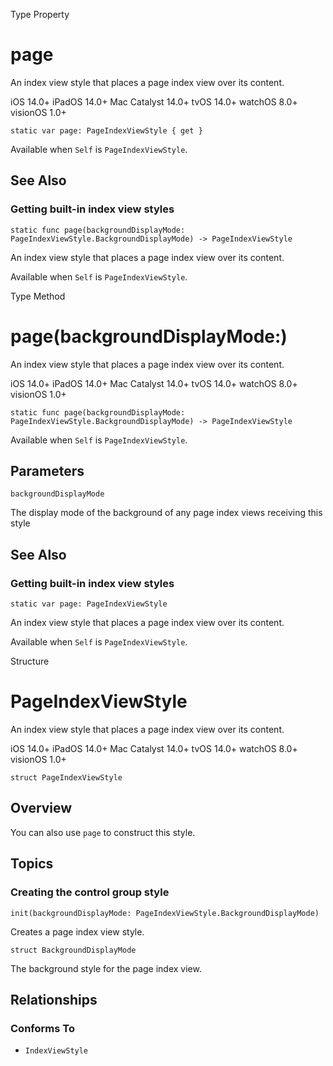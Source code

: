 Type Property

# page

An index view style that places a page index view over its content.

iOS 14.0+  iPadOS 14.0+  Mac Catalyst 14.0+  tvOS 14.0+  watchOS 8.0+
visionOS 1.0+

    
    
    static var page: PageIndexViewStyle { get }

Available when `Self` is `PageIndexViewStyle`.

## See Also

### Getting built-in index view styles

`static func page(backgroundDisplayMode:
PageIndexViewStyle.BackgroundDisplayMode) -> PageIndexViewStyle`

An index view style that places a page index view over its content.

Available when `Self` is `PageIndexViewStyle`.

Type Method

# page(backgroundDisplayMode:)

An index view style that places a page index view over its content.

iOS 14.0+  iPadOS 14.0+  Mac Catalyst 14.0+  tvOS 14.0+  watchOS 8.0+
visionOS 1.0+

    
    
    static func page(backgroundDisplayMode: PageIndexViewStyle.BackgroundDisplayMode) -> PageIndexViewStyle

Available when `Self` is `PageIndexViewStyle`.

##  Parameters

`backgroundDisplayMode`

    

The display mode of the background of any page index views receiving this
style

## See Also

### Getting built-in index view styles

`static var page: PageIndexViewStyle`

An index view style that places a page index view over its content.

Available when `Self` is `PageIndexViewStyle`.

Structure

# PageIndexViewStyle

An index view style that places a page index view over its content.

iOS 14.0+  iPadOS 14.0+  Mac Catalyst 14.0+  tvOS 14.0+  watchOS 8.0+
visionOS 1.0+

    
    
    struct PageIndexViewStyle

## Overview

You can also use `page` to construct this style.

## Topics

### Creating the control group style

`init(backgroundDisplayMode: PageIndexViewStyle.BackgroundDisplayMode)`

Creates a page index view style.

`struct BackgroundDisplayMode`

The background style for the page index view.

## Relationships

### Conforms To

  * `IndexViewStyle`

